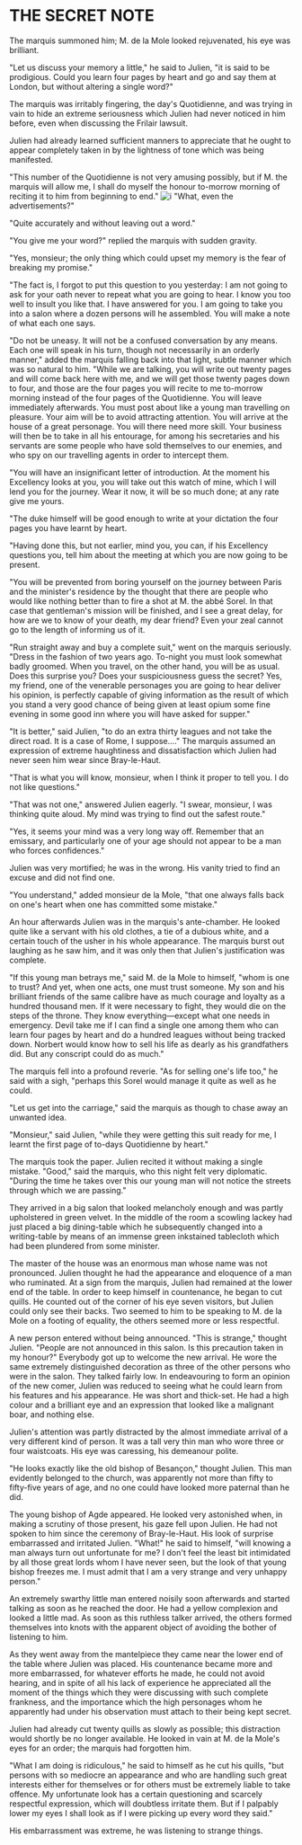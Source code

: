 # THE SECRET NOTE

The marquis summoned him; M. de la Mole looked rejuvenated, his eye was brilliant.

"Let us discuss your memory a little," he said to Julien, "it is said to be prodigious. Could you learn four pages by heart and go and say them at London, but without altering a single word?"

The marquis was irritably fingering, the day's Quotidienne, and was trying in vain to hide an extreme seriousness which Julien had never noticed in him before, even when discussing the Frilair lawsuit.

Julien had already learned sufficient manners to appreciate that he ought to appear completely taken in by the lightness of tone which was being manifested.

"This number of the Quotidienne is not very amusing possibly, but if M. the marquis will allow me, I shall do myself the honour to-morrow morning of reciting it to him from beginning to end."
![i](https://www.vets4pets.com/siteassets/species/cat/close-up-of-cat-looking-up.jpg?w=585&scale=down)
"What, even the advertisements?"

"Quite accurately and without leaving out a word."

"You give me your word?" replied the marquis with sudden gravity.

"Yes, monsieur; the only thing which could upset my memory is the fear of breaking my promise."

"The fact is, I forgot to put this question to you yesterday: I am not going to ask for your oath never to repeat what you are going to hear. I know you too well to insult you like that. I have answered for you. I am going to take you into a salon where a dozen persons will he assembled. You will make a note of what each one says.

"Do not be uneasy. It will not be a confused conversation by any means. Each one will speak in his turn, though not necessarily in an orderly manner," added the marquis falling back into that light, subtle manner which was so natural to him. "While we are talking, you will write out twenty pages and will come back here with me, and we will get those twenty pages down to four, and those are the four pages you will recite to me to-morrow morning instead of the four pages of the Quotidienne. You will leave immediately afterwards. You must post about like a young man travelling on pleasure. Your aim will be to avoid attracting attention. You will arrive at the house of a great personage. You will there need more skill. Your business will then be to take in all his entourage, for among his secretaries and his servants are some people who have sold themselves to our enemies, and who spy on our travelling agents in order to intercept them.

"You will have an insignificant letter of introduction. At the moment his Excellency looks at you, you will take out this watch of mine, which I will lend you for the journey. Wear it now, it will be so much done; at any rate give me yours.

"The duke himself will be good enough to write at your dictation the four pages you have learnt by heart.

"Having done this, but not earlier, mind you, you can, if his Excellency questions you, tell him about the meeting at which you are now going to be present.

"You will be prevented from boring yourself on the journey between Paris and the minister's residence by the thought that there are people who would like nothing better than to fire a shot at M. the abbé Sorel. In that case that gentleman's mission will be finished, and I see a great delay, for how are we to know of your death, my dear friend? Even your zeal cannot go to the length of informing us of it.

"Run straight away and buy a complete suit," went on the marquis seriously. "Dress in the fashion of two years ago. To-night you must look somewhat badly groomed. When you travel, on the other hand, you will be as usual. Does this surprise you? Does your suspiciousness guess the secret? Yes, my friend, one of the venerable personages you are going to hear deliver his opinion, is perfectly capable of giving information as the result of which you stand a very good chance of being given at least opium some fine evening in some good inn where you will have asked for supper."

"It is better," said Julien, "to do an extra thirty leagues and not take the direct road. It is a case of Rome, I suppose...." The marquis assumed an expression of extreme haughtiness and dissatisfaction which Julien had never seen him wear since Bray-le-Haut.

"That is what you will know, monsieur, when I think it proper to tell you. I do not like questions."

"That was not one," answered Julien eagerly. "I swear, monsieur, I was thinking quite aloud. My mind was trying to find out the safest route."

"Yes, it seems your mind was a very long way off. Remember that an emissary, and particularly one of your age should not appear to be a man who forces confidences."

Julien was very mortified; he was in the wrong. His vanity tried to find an excuse and did not find one.

"You understand," added monsieur de la Mole, "that one always falls back on one's heart when one has committed some mistake."

An hour afterwards Julien was in the marquis's ante-chamber. He looked quite like a servant with his old clothes, a tie of a dubious white, and a certain touch of the usher in his whole appearance. The marquis burst out laughing as he saw him, and it was only then that Julien's justification was complete.

"If this young man betrays me," said M. de la Mole to himself, "whom is one to trust? And yet, when one acts, one must trust someone. My son and his brilliant friends of the same calibre have as much courage and loyalty as a hundred thousand men. If it were necessary to fight, they would die on the steps of the throne. They know everything—except what one needs in emergency. Devil take me if I can find a single one among them who can learn four pages by heart and do a hundred leagues without being tracked down. Norbert would know how to sell his life as dearly as his grandfathers did. But any conscript could do as much."

The marquis fell into a profound reverie. "As for selling one's life too," he said with a sigh, "perhaps this Sorel would manage it quite as well as he could.

"Let us get into the carriage," said the marquis as though to chase away an unwanted idea.

"Monsieur," said Julien, "while they were getting this suit ready for me, I learnt the first page of to-days Quotidienne by heart."

The marquis took the paper. Julien recited it without making a single mistake. "Good," said the marquis, who this night felt very diplomatic. "During the time he takes over this our young man will not notice the streets through which we are passing."

They arrived in a big salon that looked melancholy enough and was partly upholstered in green velvet. In the middle of the room a scowling lackey had just placed a big dining-table which he subsequently changed into a writing-table by means of an immense green inkstained tablecloth which had been plundered from some minister.

The master of the house was an enormous man whose name was not pronounced. Julien thought he had the appearance and eloquence of a man who ruminated. At a sign from the marquis, Julien had remained at the lower end of the table. In order to keep himself in countenance, he began to cut quills. He counted out of the corner of his eye seven visitors, but Julien could only see their backs. Two seemed to him to be speaking to M. de la Mole on a footing of equality, the others seemed more or less respectful.

A new person entered without being announced. "This is strange," thought Julien. "People are not announced in this salon. Is this precaution taken in my honour?" Everybody got up to welcome the new arrival. He wore the same extremely distinguished decoration as three of the other persons who were in the salon. They talked fairly low. In endeavouring to form an opinion of the new comer, Julien was reduced to seeing what he could learn from his features and his appearance. He was short and thick-set. He had a high colour and a brilliant eye and an expression that looked like a malignant boar, and nothing else.

Julien's attention was partly distracted by the almost immediate arrival of a very different kind of person. It was a tall very thin man who wore three or four waistcoats. His eye was caressing, his demeanour polite.

"He looks exactly like the old bishop of Besançon," thought Julien. This man evidently belonged to the church, was apparently not more than fifty to fifty-five years of age, and no one could have looked more paternal than he did.

The young bishop of Agde appeared. He looked very astonished when, in making a scrutiny of those present, his gaze fell upon Julien. He had not spoken to him since the ceremony of Bray-le-Haut. His look of surprise embarrassed and irritated Julien. "What!" he said to himself, "will knowing a man always turn out unfortunate for me? I don't feel the least bit intimidated by all those great lords whom I have never seen, but the look of that young bishop freezes me. I must admit that I am a very strange and very unhappy person."

An extremely swarthy little man entered noisily soon afterwards and started talking as soon as he reached the door. He had a yellow complexion and looked a little mad. As soon as this ruthless talker arrived, the others formed themselves into knots with the apparent object of avoiding the bother of listening to him.

As they went away from the mantelpiece they came near the lower end of the table where Julien was placed. His countenance became more and more embarrassed, for whatever efforts he made, he could not avoid hearing, and in spite of all his lack of experience he appreciated all the moment of the things which they were discussing with such complete frankness, and the importance which the high personages whom he apparently had under his observation must attach to their being kept secret.

Julien had already cut twenty quills as slowly as possible; this distraction would shortly be no longer available. He looked in vain at M. de la Mole's eyes for an order; the marquis had forgotten him.

"What I am doing is ridiculous," he said to himself as he cut his quills, "but persons with so mediocre an appearance and who are handling such great interests either for themselves or for others must be extremely liable to take offence. My unfortunate look has a certain questioning and scarcely respectful expression, which will doubtless irritate them. But if I palpably lower my eyes I shall look as if I were picking up every word they said."

His embarrassment was extreme, he was listening to strange things.
